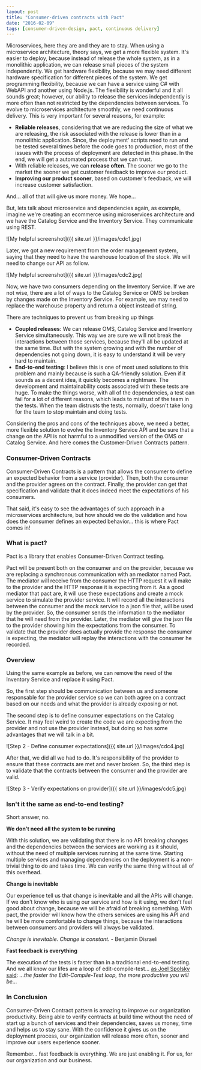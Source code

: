 ```yaml
---
layout: post
title: "Consumer-driven contracts with Pact"
date: "2016-02-09"
tags: [consumer-driven-design, pact, continuous delivery]
---
```


Microservices, here they are and they are to stay. When using a microservice architecture, theory says, we get a more flexible system. It's easier to deploy, because instead of release the whole system, as in a monolithic application, we can release small pieces of the system independently. We get hardware flexibility, because we may need different hardware specification for different pieces of the system. We get programming flexibility, because we can have a service using C# with WebAPI and another using Node.js. The flexibility is wonderful and it all sounds great; however, our ability to release the services independently is more often than not restricted by the dependencies between services.
To evolve to microservices architecture smoothly, we need continuous delivery. This is very important for several reasons, for example:

- <b>Reliable releases</b>, considering that we are reducing the size of what we are releasing, the risk associated with the release is lower than in a monolithic application. Since, the deployment' scripts need to run and be tested several times before the code goes to production, most of the issues with the process of deployment are detected in this phase. In the end, we will get a automated process that we can trust.
- With reliable releases, we can <b>release often</b>. The sooner we go to the market the sooner we get customer feedback to improve our product.
- <b>Improving our product sooner</b>, based on customer's feedback, we will increase customer satisfaction.

And... all of that will give us more money. We hope...

But, lets talk about microservice and dependencies again, as example, imagine we're creating an ecommerce using microservices architecture and we have the Catalog Service and the Inventory Service. They communicate using REST.

![My helpful screenshot]({{ site.url }}/images/cdc1.jpg)

Later, we got a new requirement from the order management system, saying that they need to have the warehouse location of the stock. We will need to change our API as follow.

![My helpful screenshot]({{ site.url }}/images/cdc2.jpg)

Now, we have two consumers depending on the Inventory Service. If we are not wise, there are a lot of ways to the Catalog Service or OMS be broken by changes made on the Inventory Service. For example, we may need to replace the warehouse property and return a object instead of string.

There are techniques to prevent us from breaking up things

- <b>Coupled releases</b>: We can release OMS, Catalog Service and Inventory Service simultaneously. This way we are sure we will not break the interactions between those services, because they'll all be updated at the same time. But with the system growing and with the number of dependencies not going down, it is easy to understand it will be very hard to maintain.
- <b>End-to-end testing</b>: I believe this is one of most used solutions to this problem and mainly because is such a QA-friendly solution. Even if it sounds as a decent idea, it quickly becomes a nightmare. The development and maintainability costs associated with these tests are huge. To make the things worse, with all of the dependencies, a test can fail for a lot of different reasons, which leads to mistrust of the team in the tests. When the team distrusts the tests, normally, doesn't take long for the team to stop maintain and doing tests.

Considering the pros and cons of the techniques above, we need a better, more flexible solution to evolve the Inventory Service API and be sure that a change on the API is not harmful to a unmodified version of the OMS or Catalog Service. And here comes the Customer-Driven Contracts pattern.

<h3>Consumer-Driven Contracts</h3>

Consumer-Driven Contracts is a pattern that allows the consumer to define an expected behavior from a service (provider). Then, both the consumer and the provider agrees on the contract. Finally, the provider can get that specification and validate that it does indeed meet the expectations of his consumers.

That said, it's easy to see the advantages of such approach in a microservices architecture, but how should we do the validation and how does the consumer defines an expected behavior... this is where Pact comes in!

<h3>What is pact? </h3>

Pact is a library that enables Consumer-Driven Contract testing.

Pact will be present both on the consumer and on the provider, because we are replacing a synchronous communication with an mediator named Pact. The mediator will receive from the consumer the HTTP request it will make to the provider and the HTTP response it is expecting from it. As a good mediator that pact are, it will use these expectations and create a mock service to simulate the provider service. It will record all the interactions between the consumer and the mock service to a json file that, will be used by the provider. So, the consumer sends the information to the mediator that he will need from the provider. Later, the mediator will give the json file to the provider showing him the expectations from the consumer. To validate that the provider does actually provide the response the consumer is expecting, the mediator will replay the interactions with the consumer he recorded.

<h3>Overview</h3>

Using the same example as before, we can remove the need of the Inventory Service and replace it using Pact.

So, the first step should be communication between us and someone responsable for the provider service so we can both agree on a contract based on our needs and what the provider is already exposing or not.

The second step is to define consumer expectations on the Catalog Service. It may feel weird to create the code we are expecting from the provider and not use the provider instead, but doing so has some advantages that we will talk in a bit.

![Step 2 - Define consumer expectations]({{ site.url }}/images/cdc4.jpg)

After that, we did all we had to do. It's responsibility of the provider to ensure that these contracts are met and never broken.
So, the third step is to validate that the contracts between the consumer and the provider are valid.

![Step 3 - Verify expectations on provider]({{ site.url }}/images/cdc5.jpg)

<h3>Isn't it the same as end-to-end testing?</h3>

Short answer, no.

<b>We don't need all the system to be running</b>

With this solution, we are validating that there is no API breaking changes and the dependencies between the services are working as it should, without the need of multiple services running at the same time. Starting multiple services and managing dependencies on the deployment is a non-trivial thing to do and takes time. We can verify the same thing without all of this overhead.

<b>Change is inevitable</b>

Our experience tell us that change is inevitable and all the APIs will change. If we don't know who is using our service and how is it using, we don't feel good about change, because we will be afraid of breaking something. With pact, the provider will know how the others services are using his API and he will be more comfortable to change things, because the interactions between consumers and providers will always be validated.

<i>Change is inevitable. Change is constant.</i> - Benjamin Disraeli

<b>Fast feedback is everything</b>

The execution of the tests is faster than in a traditional end-to-end testing. And we all know our lifes are a loop of edit-compile-test... <a href="http://www.joelonsoftware.com/articles/fog0000000023.html">as Joel Spolsky said</a>: <i>...the faster the Edit-Compile-Test loop, the more productive you will be...</i>

<h3>In Conclusion</h3>

Consumer-Driven Contract pattern is amazing to improve our organization productivity. Being able to verify contracts at build time without the need of start up a bunch of services and their dependencies, saves us money, time and helps us to stay sane. With the confidence it gives us on the deployment process, our organization will release more often, sooner and improve our users experience sooner.

Remember... fast feedback is everything. We are just enabling it. For us, for our organization and our business.
